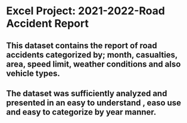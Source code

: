 # Excel Project: 2021-2022-Road Accident Report

## This dataset contains the report of road accidents categorized by; month, casualties, area, speed limit, weather conditions and also vehicle types.
## The dataset was sufficiently analyzed and presented in an easy to understand , easo use and easy to categorize by year manner.
